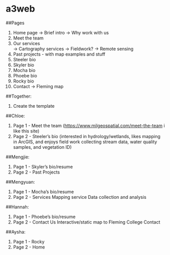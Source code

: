 # a3web

##Pages 
1. Home page
-> Brief intro 
-> Why work with us
1. Meet the team
1. Our services  
-> Cartography services
-> Fieldwork? 
-> Remote sensing 
1. Past projects - with map examples and stuff 
1. Steeler bio
1. Skyler bio
1. Mocha bio
1. Phoebe bio 
1. Rocky bio
1. Contact
-> Fleming map

##Together:
1. Create the template

##Chloe:
1. Page 1 -  Meet the team (https://www.milgeospatial.com/meet-the-team i like this site) 
1. Page 2 - Steeler’s bio (interested in hydrology/wetlands, likes mapping in ArcGIS, and enjoys field work collecting stream data, water quality samples, and vegetation ID) 

##Mengjie:
1. Page 1 - Skyler’s bio/resume
1. Page 2 -  Past Projects

##Mengyuan:
1. Page 1 - Mocha’s bio/resume
1. Page 2 - Services 
Mapping service 
Data collection and analysis 

##Hannah:
1. Page 1 - Phoebe’s bio/resume
1. Page 2 - Contact Us
Interactive/static map to Fleming College
Contact

##Aysha:
1. Page 1 - Rocky
1. Page 2 - Home

